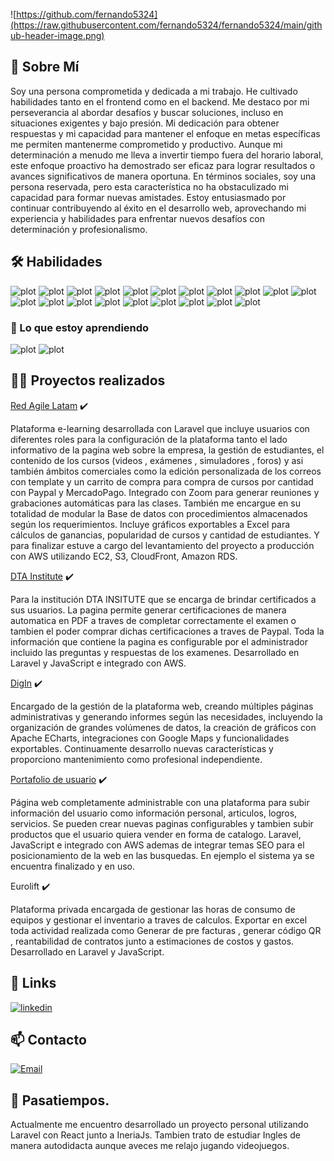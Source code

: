 ![https://github.com/fernando5324](https://raw.githubusercontent.com/fernando5324/fernando5324/main/github-header-image.png)

## 🚀 Sobre Mí
Soy una persona comprometida y dedicada a mi trabajo. He cultivado habilidades tanto en el frontend como en el backend. Me destaco por mi perseverancia al abordar desafíos y buscar soluciones, incluso en situaciones exigentes y bajo presión. Mi dedicación para obtener respuestas y mi capacidad para mantener el enfoque en metas específicas me permiten mantenerme comprometido y productivo. Aunque mi determinación a menudo me lleva a invertir tiempo fuera del horario laboral, este enfoque proactivo ha demostrado ser eficaz para lograr resultados o avances significativos de manera oportuna. En términos sociales, soy una persona reservada, pero esta característica no ha obstaculizado mi capacidad para formar nuevas amistades. Estoy entusiasmado por continuar contribuyendo al éxito en el desarrollo web, aprovechando mi experiencia y habilidades para enfrentar nuevos desafíos con determinación y profesionalismo.

## 🛠 Habilidades

![plot](https://img.shields.io/badge/HTML5-E34F26?style=for-the-badge&logo=html5&logoColor=white)
![plot](https://img.shields.io/badge/CSS3-1572B6?style=for-the-badge&logo=css3&logoColor=white)
![plot](https://img.shields.io/badge/JavaScript-323330?style=for-the-badge&logo=javascript&logoColor=F7DF1E)
![plot](https://img.shields.io/badge/jQuery-0769AD?style=for-the-badge&logo=jquery&logoColor=white)
![plot](https://img.shields.io/badge/Chart%20js-FF6384?style=for-the-badge&logo=chartdotjs&logoColor=white)
![plot](https://img.shields.io/badge/PHP-777BB4?style=for-the-badge&logo=php&logoColor=white)
![plot](https://img.shields.io/badge/Laravel-FF2D20?style=for-the-badge&logo=laravel&logoColor=white)
![plot](https://img.shields.io/badge/Bootstrap-563D7C?style=for-the-badge&logo=bootstrap&logoColor=white)
![plot](https://img.shields.io/badge/Sass-CC6699?style=for-the-badge&logo=sass&logoColor=white)
![plot](https://img.shields.io/badge/GitLab-330F63?style=for-the-badge&logo=gitlab&logoColor=white)
![plot](https://img.shields.io/badge/npm-CB3837?style=for-the-badge&logo=npm&logoColor=white)
![plot](https://img.shields.io/badge/Composer-885630?style=for-the-badge&logo=Composer&logoColor=white)
![plot](https://img.shields.io/badge/Webpack-8DD6F9?style=for-the-badge&logo=Webpack&logoColor=white)
![plot](https://img.shields.io/badge/json-5E5C5C?style=for-the-badge&logo=json&logoColor=white)
![plot](https://img.shields.io/badge/MySQL-005C84?style=for-the-badge&logo=mysql&logoColor=white)
![plot](https://img.shields.io/badge/Amazon_AWS-FF9900?style=for-the-badge&logo=amazonaws&logoColor=white)
![plot](https://img.shields.io/badge/Google%20Analytics-E37400?style=for-the-badge&logo=google%20analytics&logoColor=white)
![plot](https://img.shields.io/badge/Apache-D22128?style=for-the-badge&logo=Apache&logoColor=white)
![plot](https://img.shields.io/badge/Xampp-F37623?style=for-the-badge&logo=xampp&logoColor=white)
![plot](https://img.shields.io/badge/Visual_Studio_Code-0078D4?style=for-the-badge&logo=visual%20studio%20code&logoColor=white)


### 🧠 Lo que estoy aprendiendo
![plot](https://img.shields.io/badge/React-20232A?style=for-the-badge&logo=react&logoColor=61DAFB
)
![plot](https://img.shields.io/badge/Docker-2CA5E0?style=for-the-badge&logo=docker&logoColor=white
)


## 👨‍💻 Proyectos realizados

 [Red Agile Latam](https://redagilelatam.com/) ✔️
    
Plataforma e-learning desarrollada con Laravel que incluye usuarios con diferentes roles para la configuración de la plataforma tanto el lado informativo de la pagina web sobre la empresa, la gestión de estudiantes, el contenido de los cursos (videos , exámenes , simuladores , foros) y asi también ámbitos comerciales como la edición personalizada de los correos con template y un carrito de compra para compra de cursos por cantidad con Paypal y MercadoPago. Integrado con Zoom para generar reuniones y grabaciones automáticas para las clases. También me encargue en su totalidad de modular la Base de datos con procedimientos almacenados según los requerimientos. Incluye gráficos exportables a Excel para cálculos de ganancias, popularidad de cursos y cantidad de estudiantes. Y para finalizar estuve a cargo del levantamiento del proyecto a producción con AWS utilizando EC2, S3, CloudFront, Amazon RDS.
    
 [DTA Institute](https://dtainstitute.com/) ✔️

Para la institución DTA INSITUTE que se encarga de brindar certificados a sus usuarios. La pagina permite generar certificaciones de manera automatica en PDF a traves de completar correctamente el examen o tambien el poder comprar dichas certificaciones a traves de Paypal. Toda la información que contiene la pagina es configurable por el administrador incluido las preguntas y respuestas de los examenes. Desarrollado en Laravel y JavaScript e integrado con AWS.

 [DigIn](https://digin.pe/) ✔️
 
Encargado de la gestión de la plataforma web, creando múltiples páginas administrativas y generando informes según las necesidades, incluyendo la organización de grandes volúmenes de datos, la creación de gráficos con Apache ECharts, integraciones con Google Maps y funcionalidades exportables. Continuamente desarrollo nuevas características y proporciono mantenimiento como profesional independiente.
 
 [Portafolio de usuario](https://www.renzotrisoglio.com/) ✔️

 Página web completamente administrable con una plataforma para subir información del usuario como información personal, articulos, logros, servicios. Se pueden crear nuevas paginas configurables y tambien subir productos que el usuario quiera vender en forma de catalogo. Laravel, JavaScript e integrado con AWS ademas de integrar temas SEO para el posicionamiento de la web en las busquedas. En ejemplo el sistema ya se encuentra finalizado y en uso. 

 Eurolift ✔️

 Plataforma privada encargada de gestionar las horas de consumo de equipos y gestionar el inventario a traves de calculos. Exportar en excel toda actividad realizada como Generar de pre facturas , generar código QR , reantabilidad de contratos junto a estimaciones de costos y gastos. Desarrollado en Laravel y JavaScript. 

## 🔗 Links
[![linkedin](https://img.shields.io/badge/linkedin-0A66C2?style=for-the-badge&logo=linkedin&logoColor=white)](https://www.linkedin.com/in/luis-fernando-baltazar-valenzuela-4499b148/)




## 📫 Contacto

[![Email](https://img.shields.io/badge/lfbaltazarv@gmail.com-email-D14836?style=for-the-badge&logo=gmail&logoColor=red&labelColor=fff)](mailto:lfbaltazarv@gmail.com)


## 🎯 Pasatiempos.
Actualmente me encuentro desarrollado un proyecto personal utilizando Laravel con React junto a IneriaJs. Tambien trato de estudiar Ingles de manera autodidacta aunque aveces me relajo jugando videojuegos.
